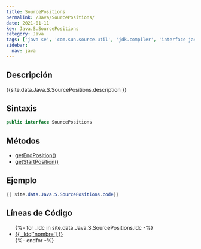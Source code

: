 ```yaml
---
title: SourcePositions
permalink: /Java/SourcePositions/
date: 2021-01-11
key: Java.S.SourcePositions
category: Java
tags: ['java se', 'com.sun.source.util', 'jdk.compiler', 'interface java', 'Java 1.6']
sidebar: 
  nav: java
---
```


## Descripción
{{site.data.Java.S.SourcePositions.description }}

## Sintaxis
~~~java
public interface SourcePositions
~~~

## Métodos
* [getEndPosition()](/Java/SourcePositions/getEndPosition)
* [getStartPosition()](/Java/SourcePositions/getStartPosition)

## Ejemplo
~~~java
{{ site.data.Java.S.SourcePositions.code}}
~~~

## Líneas de Código
<ul>
{%- for _ldc in site.data.Java.S.SourcePositions.ldc -%}
   <li>
       <a href="{{_ldc['url'] }}">{{ _ldc['nombre'] }}</a>
   </li>
{%- endfor -%}
</ul>
